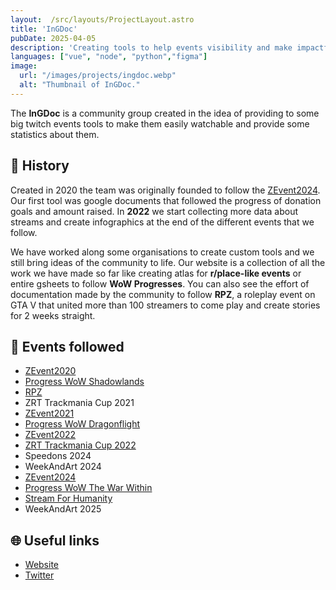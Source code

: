 ```yaml
---
layout:  /src/layouts/ProjectLayout.astro
title: 'InGDoc'
pubDate: 2025-04-05
description: 'Creating tools to help events visibility and make impactful visuals.'
languages: ["vue", "node", "python","figma"]
image:
  url: "/images/projects/ingdoc.webp"
  alt: "Thumbnail of InGDoc."
--- 
```


The **InGDoc** is a community group created in the idea of providing to some big twitch events tools to make them easily watchable and provide some statistics about them.

## 📖 History

Created in 2020 the team was originally founded to follow the <a href="https://zevent.fr/" target="_blank" rel="noopener noreferrer">ZEvent2024</a>. Our first tool was google documents that followed the progress of donation goals and amount raised.
In **2022** we start collecting more data about streams and create infographics at the end of the different events that we follow.

We have worked along some organisations to create custom tools and we still bring ideas of the community to life.
Our website is a collection of all the work we have made so far like creating atlas for **r/place-like events** or entire gsheets to follow **WoW Progresses**.
You can also see the effort of documentation made by the community to follow **RPZ**, a roleplay event on GTA V that united more than 100 streamers to come play and create stories for 2 weeks straight.

## 📢 Events followed

- <a href="https://zevent.gdoc.fr/editions/2020" target="_blank" rel="noopener noreferrer">ZEvent2020</a>
- <a href="https://wow.gdoc.fr/?extension=shadowlands" target="_blank" rel="noopener noreferrer">Progress WoW Shadowlands</a>
- <a href="https://rpz.gdoc.fr/" target="_blank" rel="noopener noreferrer">RPZ</a>
- ZRT Trackmania Cup 2021
- <a href="https://zevent-2021.gdoc.fr/" target="_blank" rel="noopener noreferrer">ZEvent2021</a>
- <a href="https://wow.gdoc.fr/?extension=dragonflight" target="_blank" rel="noopener noreferrer">Progress WoW Dragonflight</a>
- <a href="https://zevent-2022.gdoc.fr/" target="_blank" rel="noopener noreferrer">ZEvent2022</a>
- <a href="https://tmcup.gdoc.fr/" target="_blank" rel="noopener noreferrer">ZRT Trackmania Cup 2022</a>
- Speedons 2024
- WeekAndArt 2024
- <a href="https://zevent.gdoc.fr/" target="_blank" rel="noopener noreferrer">ZEvent2024</a>
- <a href="https://wow.gdoc.fr/#war_within" target="_blank" rel="noopener noreferrer">Progress WoW The War Within</a>
- <a href="https://humanity.gdoc.fr/" target="_blank" rel="noopener noreferrer">Stream For Humanity</a>
- WeekAndArt 2025

## 🌐 Useful links

- [Website](https://gdoc.fr/) 
- [Twitter](https://x.com/Les_InGdoc)
